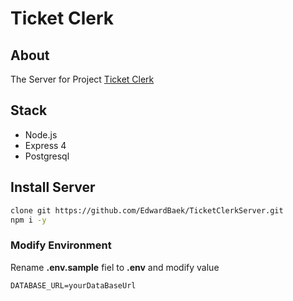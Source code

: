 # Ticket Clerk

## About
The Server for Project [Ticket Clerk](https://github.com/EdwardBaek/TicketClerkClientReactNative)



## Stack
- Node.js
- Express 4
- Postgresql



## Install Server
```bash
clone git https://github.com/EdwardBaek/TicketClerkServer.git
npm i -y
```



### Modify Environment
Rename **.env.sample** fiel to **.env** and modify value
```
DATABASE_URL=yourDataBaseUrl
```
